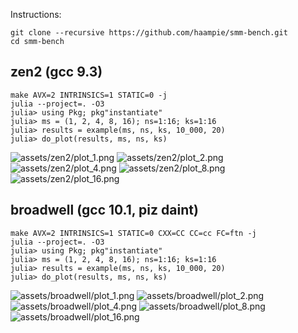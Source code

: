 Instructions:

```console
git clone --recursive https://github.com/haampie/smm-bench.git
cd smm-bench
```

## zen2 (gcc 9.3)

```
make AVX=2 INTRINSICS=1 STATIC=0 -j
julia --project=. -O3
julia> using Pkg; pkg"instantiate"
julia> ms = (1, 2, 4, 8, 16); ns=1:16; ks=1:16
julia> results = example(ms, ns, ks, 10_000, 20)
julia> do_plot(results, ms, ns, ks)
```
![assets/zen2/plot_1.png](assets/zen2/plot_1.png)
![assets/zen2/plot_2.png](assets/zen2/plot_2.png)
![assets/zen2/plot_4.png](assets/zen2/plot_4.png)
![assets/zen2/plot_8.png](assets/zen2/plot_8.png)
![assets/zen2/plot_16.png](assets/zen2/plot_16.png)
## broadwell (gcc 10.1, piz daint)

```
make AVX=2 INTRINSICS=1 STATIC=0 CXX=CC CC=cc FC=ftn -j
julia --project=. -O3
julia> using Pkg; pkg"instantiate"
julia> ms = (1, 2, 4, 8, 16); ns=1:16; ks=1:16
julia> results = example(ms, ns, ks, 10_000, 20)
julia> do_plot(results, ms, ns, ks)
```
![assets/broadwell/plot_1.png](assets/broadwell/plot_1.png)
![assets/broadwell/plot_2.png](assets/broadwell/plot_2.png)
![assets/broadwell/plot_4.png](assets/broadwell/plot_4.png)
![assets/broadwell/plot_8.png](assets/broadwell/plot_8.png)
![assets/broadwell/plot_16.png](assets/broadwell/plot_16.png)
